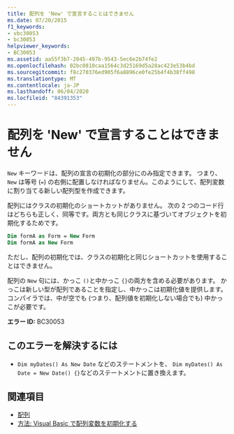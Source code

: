 ```yaml
---
title: 配列を 'New' で宣言することはできません
ms.date: 07/20/2015
f1_keywords:
- vbc30053
- bc30053
helpviewer_keywords:
- BC30053
ms.assetid: aa55f3b7-2045-497b-9543-5ec6e2b74fe2
ms.openlocfilehash: 02bc0810caa1564c3d25169d5a28ac423e53b4bd
ms.sourcegitcommit: f8c270376ed905f6a8896ce0fe25b4f4b38ff498
ms.translationtype: MT
ms.contentlocale: ja-JP
ms.lasthandoff: 06/04/2020
ms.locfileid: "84391353"
---
```

# <a name="arrays-cannot-be-declared-with-new"></a>配列を 'New' で宣言することはできません

`New` キーワードは、配列の宣言の初期化の部分にのみ指定できます。 つまり、 `New` は等号 (`=`) の右側に配置しなければなりません。このようにして、配列変数に割り当てる新しい配列型を作成できます。

配列にはクラスの初期化のショートカットがありません。 次の 2 つのコード行はどちらも正しく、同等です。両方とも同じクラスに基づいてオブジェクトを初期化するためです。

```vb
Dim formA as Form = New Form
Dim formA as New Form
```

ただし、配列の初期化では、クラスの初期化と同じショートカットを使用することはできません。

配列の `New` 句には、かっこ `()`と中かっこ `{}`の両方を含める必要があります。 かっこは新しい型が配列であることを指定し、中かっこは初期化値を提供します。 コンパイラでは、中が空でも (つまり、配列値を初期化しない場合でも) 中かっこが必要です。

**エラー ID:** BC30053

## <a name="to-correct-this-error"></a>このエラーを解決するには

- `Dim myDates() As New Date` などのステートメントを、 `Dim myDates() As Date = New Date() {}`などのステートメントに置き換えます。

## <a name="see-also"></a>関連項目

- [配列](../programming-guide/language-features/arrays/index.md)
- [方法: Visual Basic で配列変数を初期化する](../programming-guide/language-features/arrays/how-to-initialize-an-array-variable.md)
